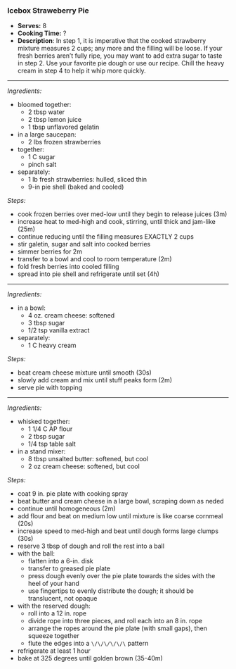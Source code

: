 ### Icebox Straweberry Pie

* **Serves:** 8
* **Cooking Time:** ?
* **Description**:
 In step 1, it is imperative that the cooked strawberry mixture measures 2 cups; any more and the filling will be loose. If your fresh berries aren’t fully ripe, you may want to add extra sugar to taste in step 2. Use your favorite pie dough or use our recipe. Chill the heavy cream in step 4 to help it whip more quickly.

-----
*Ingredients:*
* bloomed together:
  * 2 tbsp water  
  * 2 tbsp lemon juice
  * 1 tbsp unflavored gelatin
* in a large saucepan:
  * 2 lbs frozen strawberries
* together:
  * 1 C sugar
  * pinch salt
* separately:
  * 1 lb fresh strawberries: hulled, sliced thin
  * 9-in pie shell (baked and cooled)


*Steps:*
* cook frozen berries over med-low until they begin to release juices (3m)
* increase heat to med-high and cook, stirring, until thick and jam-like (25m)
* continue reducing until the filling measures EXACTLY 2 cups
* stir galetin, sugar and salt into cooked berries
* simmer berries for 2m
* transfer to a bowl and cool to room temperature (2m)
* fold fresh berries into cooled filling
* spread into pie shell and refrigerate until set (4h)

-----
*Ingredients:*
* in a bowl:
  * 4 oz. cream cheese: softened
  * 3 tbsp sugar
  * 1/2 tsp vanilla extract
* separately:
  * 1 C heavy cream

*Steps:*
* beat cream cheese mixture until smooth (30s)
* slowly add cream and mix until stuff peaks form (2m)
* serve pie with topping


-----
*Ingredients:*
* whisked together:
  * 1 1/4 C AP flour
  * 2 tbsp sugar
  * 1/4 tsp table salt
* in a stand mixer:
  * 8 tbsp unsalted butter: softened, but cool
  * 2 oz cream cheese: softened, but cool

*Steps:*
* coat 9 in. pie plate with cooking spray
* beat butter and cream cheese in a large bowl, scraping down as neded
* continue until homogeneous (2m)
* add flour and beat on medium low until mixture is like coarse cornmeal (20s)
* increase speed to med-high and beat until dough forms large clumps (30s)
* reserve 3 tbsp of dough and roll the rest into a ball
* with the ball:
  * flatten into a 6-in. disk
  * transfer to greased pie plate
  * press dough evenly over the pie plate towards the sides with the heel of your hand
  * use fingertips to evenly distribute the dough; it should be translucent, not opaque
* with the reserved dough:
  * roll into a 12 in. rope
  * divide rope into three pieces, and roll each into an 8 in. rope
  * arrange the ropes around the pie plate (with small gaps), then squeeze together
  * flute the edges into a `\/\/\/\/\/\` pattern
* refrigerate at least 1 hour
* bake at 325 degrees until golden brown (35-40m)




